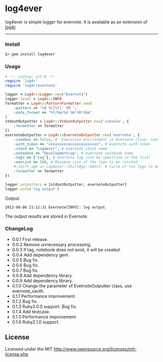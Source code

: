 # log4ever

log4ever is simple logger for evernote. It is available as an extension of [log4r](http://log4r.rubyforge.org/).
***
### Install
```
$> gem install log4ever
```

### Usage
```ruby
# -*- coding: utf-8 -*-
require 'log4r'
require 'log4r/evernote'

logger = Log4r::Logger.new("Evernote")
logger.level = Log4r::INFO
formatter = Log4r::PatternFormatter.new(
    :pattern => "%d %C[%l]: %M ",
    :date_format => "%Y/%m/%d %H:%M:%Sm"
)
stdoutOutputter = Log4r::StdoutOutputter.new('console', {
    :formatter => formatter
})
evernoteOutputter = Log4r::EvernoteOutputter.new('evernote', {
    :sandbox => false, #  Execution environment in Evernote (true: sandbox, false: production, default: production)
    :auth_token => "xxxxxxxxxxxxxxxxxxxxxxx", # evernote auth token
    :stack => "Log4ever", # evernote stack name
    :notebook => "DevelopmentLog", # evernote notebook name
    :tags => ['Log'], # evernote tag (Can be specified in the list)
    :maxsize => 500, # Maximum size of the logs to be rotated
    #:shift_age => Log4ever::ShiftAge::DAILY, # Cycle of the logs to be rotated
    :formatter => formatter
})

logger.outputters = [stdoutOutputter, evernoteOutputter]
logger.info('log output')
```

Output:
```
2012-08-06 21:12:31 Evernote[INFO]: log output
```

The output results are stored in Evernote.

### ChangeLog
* 0.0.1
First release.
* 0.0.2
Remove unnecessary processing.
* 0.0.3
If tag, notebook does not exist, it will be created.
* 0.0.4
Add dependency gem.
* 0.0.5
Bug fix.
* 0.0.6
Bug fix.
* 0.0.7
Bug fix.
* 0.0.8
Add dependency library.
* 0.0.9
Add dependency library.
* 0.1.0
Change the parameter of EvetnoteOutputter class, use evernote_oauth.
* 0.1.1
Performance improvement.
* 0.1.2
Bug fix.
* 0.1.3
Ruby2.0.0 support. Bug fix.
* 0.1.4
Add testcase.
* 0.1.5
Performance improvement.
* 0.1.6
Ruby2.1.0 support.

## License
Licensed under the MIT
http://www.opensource.org/licenses/mit-license.php
